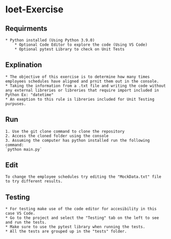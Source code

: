 # Ioet-Exercise

## Requirments

    * Python installed (Using Python 3.9.0)
        * Optional Code Editor to explore the code (Using VS Code)
        * Optional pytest Library to check on Unit Tests

## Explination

    * The objective of this exercise is to determine how many times employees schedules have aligned and prnit them out in the console.
    * Taking the information from a .txt file and writing the code without any external libreries or libreries that require import included in Python Ex: "datetime"
    * An exeption to this rule is libreries included for Unit Testing purpuses.

## Run

    1. Use the git clone command to clone the repository
    2. Access the cloned folder using the console
    3. Assuming the computer has python installed run the following command:
    `python main.py`

## Edit

    To change the employee schedules try editing the "MockData.txt" file to try different results.

## Testing

    * For testing make use of the code editor for accesibility in this case VS Code.
    * Go to the project and select the "Testing" tab on the left to see and run the tests.
    * Make sure to use the pytest library when running the tests.
    * All the tests are grouped up in the "tests" folder.
